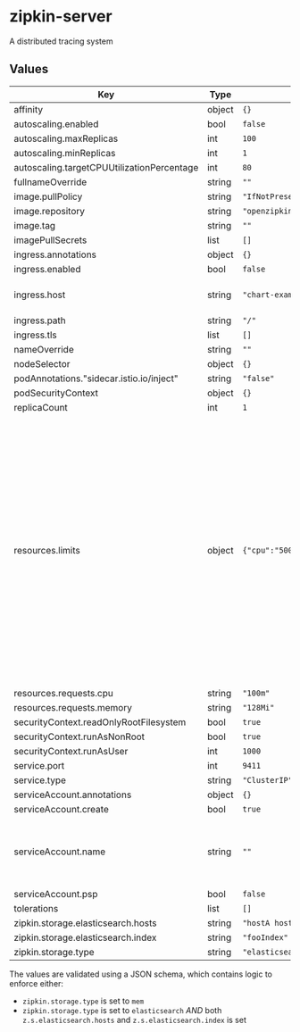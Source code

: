 # zipkin-server

A distributed tracing system

## Values

| Key | Type | Default | Description |
|-----|------|---------|-------------|
| affinity | object | `{}` |  |
| autoscaling.enabled | bool | `false` |  |
| autoscaling.maxReplicas | int | `100` |  |
| autoscaling.minReplicas | int | `1` |  |
| autoscaling.targetCPUUtilizationPercentage | int | `80` |  |
| fullnameOverride | string | `""` |  |
| image.pullPolicy | string | `"IfNotPresent"` |  |
| image.repository | string | `"openzipkin/zipkin-slim"` |  |
| image.tag | string | `""` |  |
| imagePullSecrets | list | `[]` |  |
| ingress.annotations | object | `{}` |  |
| ingress.enabled | bool | `false` |  |
| ingress.host | string | `"chart-example.local"` |  kubernetes.io/tls-acme: "true" className: nginx |
| ingress.path | string | `"/"` |  |
| ingress.tls | list | `[]` |  |
| nameOverride | string | `""` |  |
| nodeSelector | object | `{}` |  |
| podAnnotations."sidecar.istio.io/inject" | string | `"false"` |  |
| podSecurityContext | object | `{}` |  |
| replicaCount | int | `1` |  |
| resources.limits | object | `{"cpu":"500m","memory":"4096Mi"}` |  choice for the user. This also increases chances charts run on environments with little resources, such as Minikube. If you do want to specify resources, uncomment the following lines, adjust them as necessary, and remove the curly braces after 'resources:'. limits:   cpu: 100m   memory: 128Mi requests:   cpu: 100m   memory: 128Mi |
| resources.requests.cpu | string | `"100m"` |  |
| resources.requests.memory | string | `"128Mi"` |  |
| securityContext.readOnlyRootFilesystem | bool | `true` |    drop:   - ALL |
| securityContext.runAsNonRoot | bool | `true` |  |
| securityContext.runAsUser | int | `1000` |  |
| service.port | int | `9411` |  |
| service.type | string | `"ClusterIP"` |  |
| serviceAccount.annotations | object | `{}` |  |
| serviceAccount.create | bool | `true` |  |
| serviceAccount.name | string | `""` |  If not set and create is true, a name is generated using the fullname template |
| serviceAccount.psp | bool | `false` |  |
| tolerations | list | `[]` |  |
| zipkin.storage.elasticsearch.hosts | string | `"hostA hostB"` |  |
| zipkin.storage.elasticsearch.index | string | `"fooIndex"` |  |
| zipkin.storage.type | string | `"elasticsearch"` |  |

The values are validated using a JSON schema, which contains logic to enforce either:
- `zipkin.storage.type` is set to `mem`
- `zipkin.storage.type` is set to `elasticsearch` *AND* both `z.s.elasticsearch.hosts` and `z.s.elasticsearch.index` is set
